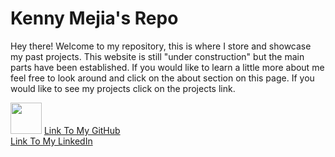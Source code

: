 # Kenny Mejia's Repo

Hey there! Welcome to my repository, this is where I store and showcase my past projects.
This website is still "under construction" but the main parts have been established.
If you would like to learn a little more about me feel free to look around and click on the
about section on this page. If you would like to see my projects click on the projects link.

<img src="https://upload.wikimedia.org/wikipedia/commons/9/91/Octicons-mark-github.svg" width="50"> [Link To My GitHub](https://github.com/kennymejia)  
[Link To My LinkedIn](https://www.linkedin.com/in/mejia-kenny)
